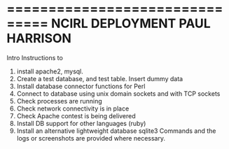 ===============================
NCIRL DEPLOYMENT PAUL HARRISON
===============================
Intro
Instructions to 
1.	install apache2, mysql. 
2.	Create a test database, and test table. Insert dummy data
3.	Install database connector functions for Perl
4.	Connect to database using unix domain sockets and with TCP sockets
5.	Check processes are running
6.	Check network connectivity is in place
7.	Check Apache contest is being delivered
8.	Install DB support for other languages (ruby) 
9.	Install an alternative lightweight database sqlite3
Commands and the logs or screenshots are provided where necessary. 
